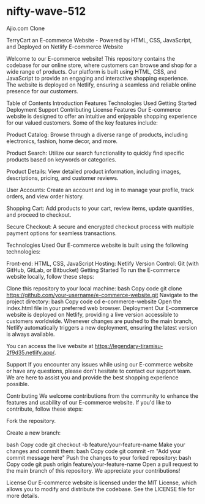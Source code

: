 # nifty-wave-512
Ajio.com Clone

TerryCart an E-commerce Website - Powered by HTML, CSS, JavaScript, and Deployed on Netlify
E-commerce Website

Welcome to our E-commerce website! This repository contains the codebase for our online store, where customers can browse and shop for a wide range of products. Our platform is built using HTML, CSS, and JavaScript to provide an engaging and interactive shopping experience. The website is deployed on Netlify, ensuring a seamless and reliable online presence for our customers.

Table of Contents
Introduction
Features
Technologies Used
Getting Started
Deployment
Support
Contributing
License
Features
Our E-commerce website is designed to offer an intuitive and enjoyable shopping experience for our valued customers. Some of the key features include:

Product Catalog: Browse through a diverse range of products, including electronics, fashion, home decor, and more.

Product Search: Utilize our search functionality to quickly find specific products based on keywords or categories.

Product Details: View detailed product information, including images, descriptions, pricing, and customer reviews.

User Accounts: Create an account and log in to manage your profile, track orders, and view order history.

Shopping Cart: Add products to your cart, review items, update quantities, and proceed to checkout.

Secure Checkout: A secure and encrypted checkout process with multiple payment options for seamless transactions.


Technologies Used
Our E-commerce website is built using the following technologies:

Front-end: HTML, CSS, JavaScript
Hosting: Netlify
Version Control: Git (with GitHub, GitLab, or Bitbucket)
Getting Started
To run the E-commerce website locally, follow these steps:

Clone this repository to your local machine:
bash
Copy code
git clone https://github.com/your-username/e-commerce-website.git
Navigate to the project directory:
bash
Copy code
cd e-commerce-website
Open the index.html file in your preferred web browser.
Deployment
Our E-commerce website is deployed on Netlify, providing a live version accessible to customers worldwide. Whenever changes are pushed to the main branch, Netlify automatically triggers a new deployment, ensuring the latest version is always available.

You can access the live website at https://legendary-tiramisu-2f9d35.netlify.app/.

Support
If you encounter any issues while using our E-commerce website or have any questions, please don't hesitate to contact our support team. We are here to assist you and provide the best shopping experience possible.

Contributing
We welcome contributions from the community to enhance the features and usability of our E-commerce website. If you'd like to contribute, follow these steps:

Fork the repository.

Create a new branch:

bash
Copy code
git checkout -b feature/your-feature-name
Make your changes and commit them:
bash
Copy code
git commit -m "Add your commit message here"
Push the changes to your forked repository:
bash
Copy code
git push origin feature/your-feature-name
Open a pull request to the main branch of this repository.
We appreciate your contributions!

License
Our E-commerce website is licensed under the MIT License, which allows you to modify and distribute the codebase. See the LICENSE file for more details.
